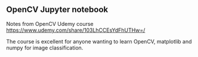 ## OpenCV Jupyter notebook
Notes from OpenCV Udemy course https://www.udemy.com/share/103LhCCEsYdFhUTHw=/

The course is excellent for anyone wanting to learn OpenCV, matplotlib and numpy for image classification. 

